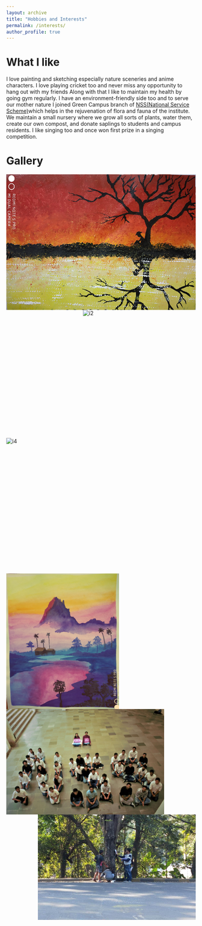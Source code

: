 ```yaml
---
layout: archive
title: "Hobbies and Interests"
permalink: /interests/
author_profile: true
---
```

# What I like
I love painting and sketching especially nature sceneries and anime characters. I love playing cricket too and never miss any opportunity to hang out with my friends
Along with that I like to maintain my health by going gym regularly. I have an environment-friendly side too and to serve our mother nature 
I joined Green Campus branch of [NSS(National Service Scheme)](https://nss.iitb.ac.in/home/)which helps in the rejuvenation of flora and 
fauna of the institute.  We maintain a small nursery where we grow all sorts of plants, water them, create our own compost, and donate saplings to 
students and campus residents. I like singing too and once won first prize in a singing competition. 

# Gallery
<div class="row">
  <div class="column">
    <img align="left" src="/images/Image1.jpg" alt="i1" width="540"
         height="360">
  </div>
  <div class="column">
    <img align="right" src="/images/Image7.jpg" alt="i2" width="300"
         height="340">
  </div>
  
</div>

<div class="row">
  <div class="column">
    <img align="right" src="/images/Image2.jpg" alt="i4" width="540"
         height="360"/>
  </div>
  <div class="column">
    <img align="left" src="/images/Image3.jpg" alt="i6" width="300"
         height="360"/>
  </div>
 </div>
 
<div class="row">
  <div class="column">
    <img align="left" src="/images/Image8.jpg" alt="i7" width="420"
         height="280"/>
  </div>
  <div class="column">
    <img align="right" src="/images/Image11.jpg" alt="i9" width="420"
         height="280"/>
  </div>
</div>
